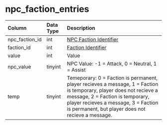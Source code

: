 # npc_faction_entries

| Column | Data Type | Description |
| :--- | :--- | :--- |
| npc_faction_id | int | [NPC Faction Identifier](npc_faction.md) |
| faction_id | int | [Faction Identifier](../../../schema/categories/factions/faction_list.md) |
| value | int | Value |
| npc_value | tinyint | NPC Value: -1 = Attack, 0 = Neutral, 1 = Assist |
| temp | tinyint | Temeporary: 0 = Faction is permanent, player recieves a message, 1 = Faction is temporary, player does not recieve a message, 2 = Faction is temporary, player recieves a message, 3 = Faction is permanent, but player does not recieve a message. |

